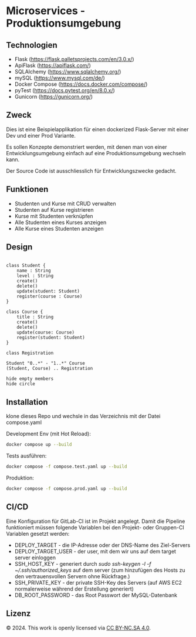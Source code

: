 # Microservices - Produktionsumgebung

## Technologien

- Flask (https://flask.palletsprojects.com/en/3.0.x/)
- ApiFlask (https://apiflask.com/)
- SQLAlchemy (https://www.sqlalchemy.org/)
- mySQL (https://www.mysql.com/de/)
- Docker Compose (https://docs.docker.com/compose/)
- pyTest (https://docs.pytest.org/en/8.0.x/)
- Gunicorn (https://gunicorn.org/)

## Zweck

Dies ist eine Beispielapplikation für einen dockerized Flask-Server mit einer Dev und einer Prod Variante.

Es sollen Konzepte demonstriert werden, mit denen man von einer Entwicklungsumgebung einfach auf eine Produktionsumgebung wechseln kann.

Der Source Code ist ausschliesslich für Entwicklungszwecke gedacht.


## Funktionen

- Studenten und Kurse mit CRUD verwalten
- Studenten auf Kurse registrieren
- Kurse mit Studenten verknüpfen
- Alle Studenten eines Kurses anzeigen
- Alle Kurse eines Studenten anzeigen

## Design

```plantuml

class Student {
    name : String
    level : String
    create()
    delete()
    update(student: Student)
    register(course : Course)
}

class Course {
    title : String
    create()
    delete()
    update(course: Course)
    register(student: Student)
}

class Registration

Student "0..*" - "1..*" Course
(Student, Course) .. Registration

hide empty members
hide circle

```

## Installation

klone dieses Repo und wechsle in das Verzeichnis mit der Datei compose.yaml

Development Env (mit Hot Reload):

```bash
docker compose up --build
```

Tests ausführen:

```bash
docker compose -f compose.test.yaml up --build
```

Produktion:

```bash
docker compose -f compose.prod.yaml up --build
```

## CI/CD

Eine Konfiguration für GitLab-CI ist im Projekt angelegt. Damit die Pipeline funktioniert müssen folgende Variablen bei den Projekt- oder Gruppen-CI Variablen gesetzt werden:

- DEPLOY_TARGET - die IP-Adresse oder der DNS-Name des Ziel-Servers
- DEPLOY_TARGET_USER - der user, mit dem wir uns auf dem target server einloggen
- SSH_HOST_KEY - generiert durch _sudo ssh-keygen -l -f ~/.ssh/authorized_keys_ auf dem server (zum hinzufügen des Hosts zu den vertrauensvollen Servern ohne Rückfrage.)
- SSH_PRIVATE_KEY - der private SSH-Key des Servers (auf AWS EC2 normalerweise während der Erstellung generiert)
- DB_ROOT_PASSWORD - das Root Passwort der MySQL-Datenbank 




## Lizenz

© 2024. This work is openly licensed via [CC BY-NC.SA 4.0](https://creativecommons.org/licenses/by-nc-sa/4.0/).
